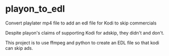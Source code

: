 # playon_to_edl
Convert playlater mp4 file to add an edl file for Kodi to skip commercials

Despite playon's claims of supporting Kodi for adskip, they didn't and don't.

This project is to use ffmpeg and python to create an EDL file so that kodi can skip ads.
